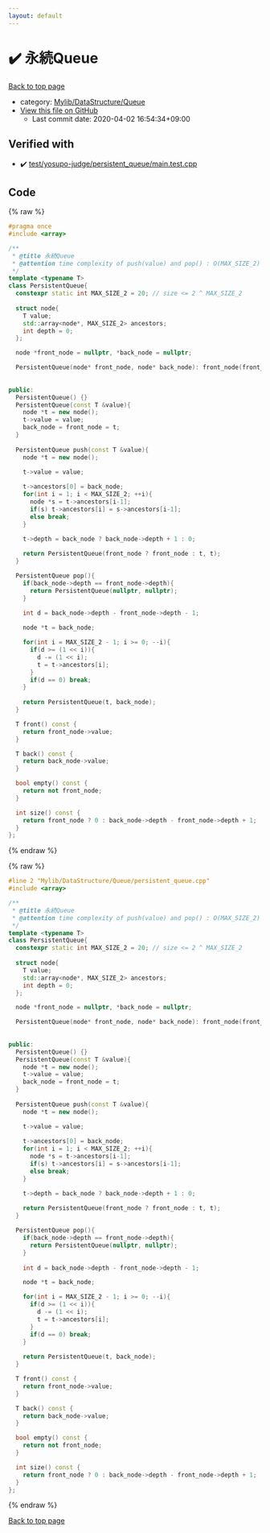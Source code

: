 ```yaml
---
layout: default
---
```


<!-- mathjax config similar to math.stackexchange -->
<script type="text/javascript" async
  src="https://cdnjs.cloudflare.com/ajax/libs/mathjax/2.7.5/MathJax.js?config=TeX-MML-AM_CHTML">
</script>
<script type="text/x-mathjax-config">
  MathJax.Hub.Config({
    TeX: { equationNumbers: { autoNumber: "AMS" }},
    tex2jax: {
      inlineMath: [ ['$','$'] ],
      processEscapes: true
    },
    "HTML-CSS": { matchFontHeight: false },
    displayAlign: "left",
    displayIndent: "2em"
  });
</script>

<script type="text/javascript" src="https://cdnjs.cloudflare.com/ajax/libs/jquery/3.4.1/jquery.min.js"></script>
<script src="https://cdn.jsdelivr.net/npm/jquery-balloon-js@1.1.2/jquery.balloon.min.js" integrity="sha256-ZEYs9VrgAeNuPvs15E39OsyOJaIkXEEt10fzxJ20+2I=" crossorigin="anonymous"></script>
<script type="text/javascript" src="../../../../assets/js/copy-button.js"></script>
<link rel="stylesheet" href="../../../../assets/css/copy-button.css" />


# :heavy_check_mark: 永続Queue

<a href="../../../../index.html">Back to top page</a>

* category: <a href="../../../../index.html#6b1c73113eb1a95c1a861edccc8def0a">Mylib/DataStructure/Queue</a>
* <a href="{{ site.github.repository_url }}/blob/master/Mylib/DataStructure/Queue/persistent_queue.cpp">View this file on GitHub</a>
    - Last commit date: 2020-04-02 16:54:34+09:00




## Verified with

* :heavy_check_mark: <a href="../../../../verify/test/yosupo-judge/persistent_queue/main.test.cpp.html">test/yosupo-judge/persistent_queue/main.test.cpp</a>


## Code

<a id="unbundled"></a>
{% raw %}
```cpp
#pragma once
#include <array>

/**
 * @title 永続Queue
 * @attention time complexity of push(value) and pop() : O(MAX_SIZE_2)
 */
template <typename T>
class PersistentQueue{
  constexpr static int MAX_SIZE_2 = 20; // size <= 2 ^ MAX_SIZE_2
  
  struct node{
    T value;
    std::array<node*, MAX_SIZE_2> ancestors;
    int depth = 0;
  };

  node *front_node = nullptr, *back_node = nullptr;

  PersistentQueue(node* front_node, node* back_node): front_node(front_node), back_node(back_node){}
  
  
public:
  PersistentQueue() {}
  PersistentQueue(const T &value){
    node *t = new node();
    t->value = value;
    back_node = front_node = t;
  }
  
  PersistentQueue push(const T &value){
    node *t = new node();

    t->value = value;
    
    t->ancestors[0] = back_node;
    for(int i = 1; i < MAX_SIZE_2; ++i){
      node *s = t->ancestors[i-1];
      if(s) t->ancestors[i] = s->ancestors[i-1];
      else break;
    }

    t->depth = back_node ? back_node->depth + 1 : 0;
    
    return PersistentQueue(front_node ? front_node : t, t);
  }

  PersistentQueue pop(){
    if(back_node->depth == front_node->depth){
      return PersistentQueue(nullptr, nullptr);
    }
    
    int d = back_node->depth - front_node->depth - 1;

    node *t = back_node;

    for(int i = MAX_SIZE_2 - 1; i >= 0; --i){
      if(d >= (1 << i)){
        d -= (1 << i);
        t = t->ancestors[i];
      }
      if(d == 0) break;
    }
    
    return PersistentQueue(t, back_node);
  }

  T front() const {
    return front_node->value;
  }

  T back() const {
    return back_node->value;
  }

  bool empty() const {
    return not front_node;
  }

  int size() const {
    return front_node ? 0 : back_node->depth - front_node->depth + 1;
  }
};

```
{% endraw %}

<a id="bundled"></a>
{% raw %}
```cpp
#line 2 "Mylib/DataStructure/Queue/persistent_queue.cpp"
#include <array>

/**
 * @title 永続Queue
 * @attention time complexity of push(value) and pop() : O(MAX_SIZE_2)
 */
template <typename T>
class PersistentQueue{
  constexpr static int MAX_SIZE_2 = 20; // size <= 2 ^ MAX_SIZE_2
  
  struct node{
    T value;
    std::array<node*, MAX_SIZE_2> ancestors;
    int depth = 0;
  };

  node *front_node = nullptr, *back_node = nullptr;

  PersistentQueue(node* front_node, node* back_node): front_node(front_node), back_node(back_node){}
  
  
public:
  PersistentQueue() {}
  PersistentQueue(const T &value){
    node *t = new node();
    t->value = value;
    back_node = front_node = t;
  }
  
  PersistentQueue push(const T &value){
    node *t = new node();

    t->value = value;
    
    t->ancestors[0] = back_node;
    for(int i = 1; i < MAX_SIZE_2; ++i){
      node *s = t->ancestors[i-1];
      if(s) t->ancestors[i] = s->ancestors[i-1];
      else break;
    }

    t->depth = back_node ? back_node->depth + 1 : 0;
    
    return PersistentQueue(front_node ? front_node : t, t);
  }

  PersistentQueue pop(){
    if(back_node->depth == front_node->depth){
      return PersistentQueue(nullptr, nullptr);
    }
    
    int d = back_node->depth - front_node->depth - 1;

    node *t = back_node;

    for(int i = MAX_SIZE_2 - 1; i >= 0; --i){
      if(d >= (1 << i)){
        d -= (1 << i);
        t = t->ancestors[i];
      }
      if(d == 0) break;
    }
    
    return PersistentQueue(t, back_node);
  }

  T front() const {
    return front_node->value;
  }

  T back() const {
    return back_node->value;
  }

  bool empty() const {
    return not front_node;
  }

  int size() const {
    return front_node ? 0 : back_node->depth - front_node->depth + 1;
  }
};

```
{% endraw %}

<a href="../../../../index.html">Back to top page</a>

